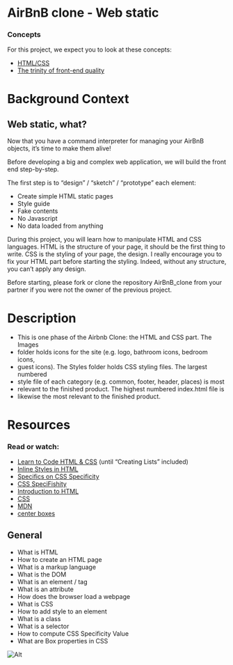 # AirBnB clone - Web static

### Concepts
For this project, we expect you to look at these concepts:

- [HTML/CSS](https://intranet.alxswe.com/concepts/2)
- [The trinity of front-end quality](https://intranet.alxswe.com/concepts/4)

# Background Context
## Web static, what?
Now that you have a command interpreter for managing your AirBnB objects, it’s time to make them alive!

Before developing a big and complex web application, we will build the front end step-by-step.

The first step is to “design” / “sketch” / “prototype” each element:

- Create simple HTML static pages
- Style guide
- Fake contents
- No Javascript
- No data loaded from anything

During this project, you will learn how to manipulate HTML and CSS languages. HTML is the structure of your page, it should be the first thing to write. CSS is the styling of your page, the design. I really encourage you to fix your HTML part before starting the styling. Indeed, without any structure, you can’t apply any design.

Before starting, please fork or clone the repository AirBnB_clone from your partner if you were not the owner of the previous project.

# Description
- This is one phase of the Airbnb Clone: the HTML and CSS part. The Images
- folder holds icons for the site (e.g. logo, bathroom icons, bedroom icons,
- guest icons). The Styles folder holds CSS styling files. The largest numbered
- style file of each category (e.g. common, footer, header, places) is most
- relevant to the finished product. The highest numbered index.html file is
- likewise the most relevant to the finished product.

# Resources
### Read or watch:

- [Learn to Code HTML & CSS](https://learn.shayhowe.com/html-css/) (until “Creating Lists” included)
- [Inline Styles in HTML](https://www.codecademy.com/article/html-inline-styles)
- [Specifics on CSS Specificity](https://css-tricks.com/specifics-on-css-specificity/)
- [CSS SpeciFishity](http://www.standardista.com/cgi-sys/suspendedpage.cgi)
- [Introduction to HTML](https://developer.mozilla.org/en-US/docs/Learn/HTML/Introduction_to_HTML)
- [CSS](https://developer.mozilla.org/en-US/docs/Learn/CSS)
- [MDN](https://developer.mozilla.org/en-US/)
- [center boxes](https://css-tricks.com/centering-css-complete-guide/)

## General
- What is HTML
- How to create an HTML page
- What is a markup language
- What is the DOM
- What is an element / tag
- What is an attribute
- How does the browser load a webpage
- What is CSS
- How to add style to an element
- What is a class
- What is a selector
- How to compute CSS Specificity Value
- What are Box properties in CSS

![Alt](https://s3.amazonaws.com/intranet-projects-files/concepts/74/hbnb_step1.png)


